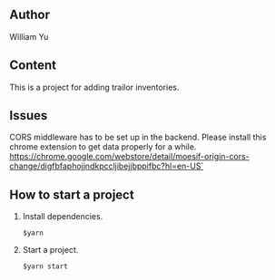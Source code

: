 ## Author

William Yu

## Content

This is a project for adding trailor inventories.

## Issues

CORS middleware has to be set up in the backend. 
Please install this chrome extension to get data properly for a while. https://chrome.google.com/webstore/detail/moesif-origin-cors-change/digfbfaphojjndkpccljibejjbppifbc?hl=en-US`


## How to start a project
1. Install dependencies.

    `$yarn`

2. Start a project.

    `$yarn start`
